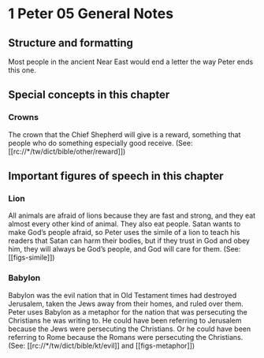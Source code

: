 # 1 Peter 05 General Notes
## Structure and formatting

Most people in the ancient Near East would end a letter the way Peter ends this one.

## Special concepts in this chapter

### Crowns

The crown that the Chief Shepherd will give is a reward, something that people who do something especially good receive. (See: [[rc://*/tw/dict/bible/other/reward]])

## Important figures of speech in this chapter

### Lion

All animals are afraid of lions because they are fast and strong, and they eat almost every other kind of animal. They also eat people. Satan wants to make God’s people afraid, so Peter uses the simile of a lion to teach his readers that Satan can harm their bodies, but if they trust in God and obey him, they will always be God’s people, and God will care for them. (See: [[figs-simile]])

### Babylon

Babylon was the evil nation that in Old Testament times had destroyed Jerusalem, taken the Jews away from their homes, and ruled over them. Peter uses Babylon as a metaphor for the nation that was persecuting the Christians he was writing to. He could have been referring to Jerusalem because the Jews were persecuting the Christians. Or he could have been referring to Rome because the Romans were persecuting the Christians. (See: [[rc://*/tw/dict/bible/kt/evil]] and [[figs-metaphor]])